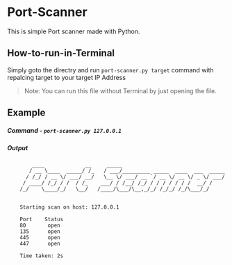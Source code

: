 # Port-Scanner

This is simple Port scanner made with Python.

## How-to-run-in-Terminal

Simply goto the directry and run ```port-scanner.py target``` command with repalcing target to your target IP Address

>Note:
> You can run this file without Terminal by just opening the file.


## Example
##### Command - ```port-scanner.py 127.0.0.1```
##### Output
            ____             __     _____
           / __ \____  _____/ /_   / ___/_________ _____  ____  ___  _____
          / /_/ / __ \/ ___/ __/   \__ \/ ___/ __ `/ __ \/ __ \/ _ \/ ___/
         / ____/ /_/ / /  / /_    ___/ / /__/ /_/ / / / / / / /  __/ /
        /_/    \____/_/   \__/   /____/\___/\__,_/_/ /_/_/ /_/\___/_/


        Starting scan on host: 127.0.0.1

        Port    Status
        80       open
        135      open
        445      open
        447      open

        Time taken: 2s
    
